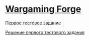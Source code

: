 # [Wargaming Forge](http://wgforge.wargaming.com/)

[Первое тестовое задание](https://github.com/mxmaslin/Test-tasks/blob/master/Wargaming%20Forge%20Task/Task%20description.md "Первое тестовое задание конкурса Wargaming Forge")

[Решение первого тестового задания](https://github.com/mxmaslin/Test-tasks/blob/master/Wargaming%20Forge%20Task/Username_task_1_src.py "Решение первого тестового задания конкурса Wargaming Forge")


